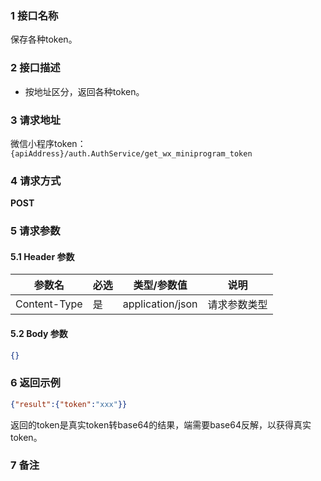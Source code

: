 ### 1 接口名称

保存各种token。

### 2 接口描述

- 按地址区分，返回各种token。

### 3 请求地址

微信小程序token：`{apiAddress}/auth.AuthService/get_wx_miniprogram_token`

### 4 请求方式

**POST**

### 5 请求参数

#### 5.1 Header 参数

| 参数名       | 必选 | 类型/参数值      | 说明         |
| ------------ | ---- | ---------------- | ------------ |
| Content-Type | 是   | application/json | 请求参数类型 |

#### 5.2 Body 参数

``` json
{}
```

### 6 返回示例

``` json
{"result":{"token":"xxx"}}
```

返回的token是真实token转base64的结果，端需要base64反解，以获得真实token。

### 7 备注
